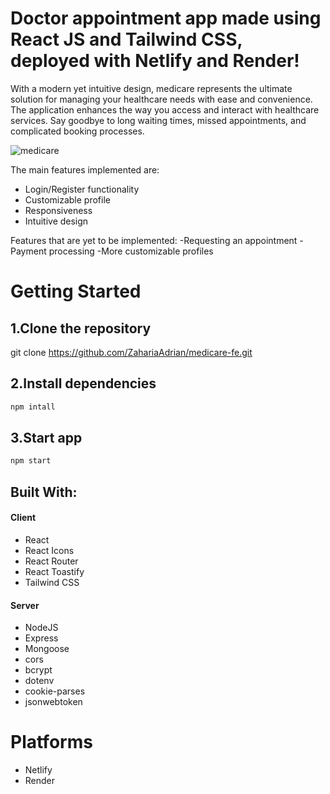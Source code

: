 # Doctor appointment app made using React JS and Tailwind CSS, deployed with Netlify and Render!

With a modern yet intuitive design, medicare represents the ultimate solution for managing your healthcare needs with ease and convenience. The application enhances the way you access and interact with healthcare services. Say goodbye to long waiting times, missed appointments, and complicated booking processes.

![medicare](https://github.com/ZahariaAdrian/medicare-fe/assets/128701373/1ee56f07-0536-4727-ad9b-ee94f8ccec39)

The main features implemented are:
- Login/Register functionality
- Customizable profile
- Responsiveness
- Intuitive design

Features that are yet to be implemented:
-Requesting an appointment
-Payment processing
-More customizable profiles

# Getting Started
## 1.Clone the repository

git clone https://github.com/ZahariaAdrian/medicare-fe.git

## 2.Install dependencies

```javascript
npm intall
```

## 3.Start app

```javascript
npm start
```

## Built With:

#### Client

- React
- React Icons
- React Router
- React Toastify
- Tailwind CSS

#### Server

- NodeJS
- Express
- Mongoose
- cors
- bcrypt
- dotenv
- cookie-parses
- jsonwebtoken

# Platforms

- Netlify
- Render
